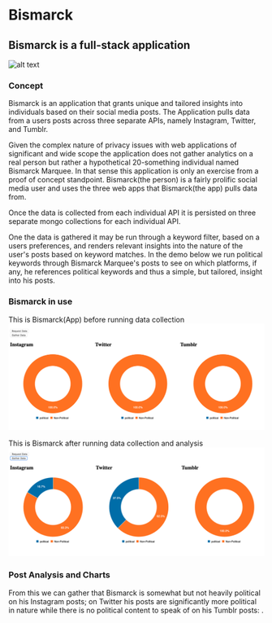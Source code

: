 # Bismarck

## Bismarck is a full-stack application

![alt text](https://scotch-res.cloudinary.com/image/upload/w_1050,q_auto:good,f_auto/v1540545426/tzs50mjrlopv85r3qjpq.jpg "MERN Stack Technologies Used")

### Concept

Bismarck is an application that grants unique and tailored insights into individuals based on their social media posts.
The Application pulls data from a users posts across three separate APIs, namely Instagram, Twitter, and Tumblr.

Given the complex nature of privacy issues with web applications of significant and wide scope the application does not gather analytics on a real person but rather a hypothetical 20-something individual named Bismarck Marquee. In that sense this application is only an exercise from a proof of concept standpoint. Bismarck(the person) is a fairly prolific social media user and uses the three web apps that Bismarck(the app) pulls data from.

Once the data is collected from each individual API it is persisted on three separate mongo collections for each individual API.

One the data is gathered it may be run through a keyword filter, based on a users preferences, and renders relevant insights into the nature of the user's posts based on keyword matches. In the demo below we run political keywords through Bismarck Marquee's posts to see on which platforms, if any, he references political keywords and thus a simple, but tailored, insight into his posts.

### Bismarck in use

This is Bismarck(App) before running data collection
![Bismarck Before](scratch/before.png "Before application run")

This is Bismarck after running data collection and analysis
![Bismarck After](scratch/after.png "After application run")

### Post Analysis and Charts

From this we can gather that Bismarck is somewhat but not heavily political on his Instagram posts; on Twitter his posts are significantly more political in nature while there is no political content to speak of on his Tumblr posts:
 .

